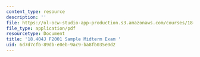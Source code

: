 ```yaml
---
content_type: resource
description: ''
file: https://ol-ocw-studio-app-production.s3.amazonaws.com/courses/18-404j-theory-of-computation-fall-2020/6d7d7cfb89dbe0eb9ac9ba8fb035e0d2_MIT18_404f20_mid01.pdf
file_type: application/pdf
resourcetype: Document
title: '18.404J F2001 Sample Midterm Exam '
uid: 6d7d7cfb-89db-e0eb-9ac9-ba8fb035e0d2
---
```

